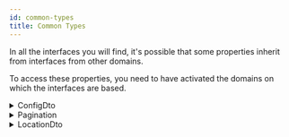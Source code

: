 ```yaml
---
id: common-types
title: Common Types
---
```


In all the interfaces you will find, it's possible that some properties inherit from interfaces from other domains.

To access these properties, you need to have activated the domains on which the interfaces are based.

<details>
 <summary>ConfigDto</summary>

| Field         |   Type    | Description                                      |
| :------------ | :-------: | ------------------------------------------------ |
| **id**        | `string`  | L'identifiant de la configuration.               |
| **code**      | `string`  | Le code de la configuration.                     |
| **value**     | `string`  | La valeur de la configuration.                   |
| **consumer**  | `string`  | Le consommateur de la configuration.             |
| **position**  |  `float`  | La position de la configuration.                 |
| **appliedTo** | `string`  | La cible d'application de la configuration.      |
| **isPublic**  | `boolean` | Indique si la configuration est publique ou non. |

</details>

<details>
 <summary>Pagination</summary>

| Field       |  Type   | Description                                                |
| :---------- | :-----: | ---------------------------------------------------------- |
| **results** | `array` | Les résultats paginés (par défaut, un tableau vide).       |
| **view**    |         | La vue de pagination (le type dépend de l'implémentation). |

</details>

<details>
 <summary>LocationDto</summary>

| Champs            |   Type   | Description                           |
| :---------------- | :------: | ------------------------------------- |
| **id**            | `string` | L'identifiant de l'emplacement.       |
| **country**       | `string` | Le pays de l'emplacement.             |
| **locality**      | `string` | La localité de l'emplacement.         |
| **region**        | `string` | La région de l'emplacement.           |
| **postalCode**    | `string` | Le code postal de l'emplacement.      |
| **streetAddress** | `string` | L'adresse de la rue de l'emplacement. |
| **latitude**      | `float`  | La latitude de l'emplacement.         |
| **longitude**     | `float`  | La longitude de l'emplacement.        |

</details>
